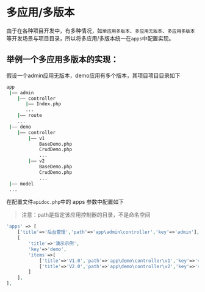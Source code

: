 # 多应用/多版本

由于在各种项目开发中，有多种情况，如`单应用多版本`、`多应用无版本`、`多应用多版本`等开发场景与项目目录，所以将多应用/多版本统一在`apps`中配置实现。

## 举例一个多应用多版本的实现：

假设一个admin应用无版本，demo应用有多个版本，其项目项目目录如下

```sh
app
 |—— admin
    |—— controller
       |—— Index.php
       ...
    |—— route
    ...
 |—— demo
    |—— controller
        |—— v1
            BaseDemo.php
            CrudDemo.php
            ...
        |—— v2
            BaseDemo.php
            CrudDemo.php
            ...
 |—— model
 ...
```

在配置文件`apidoc.php`中的 apps 参数中配置如下

> 注意：path是指定该应用控制器的目录，不是命名空间

```php
'apps' => [
    ['title'=>'后台管理','path'=>'app\admin\controller','key'=>'admin'],
    [
        'title'=>'演示示例',
        'key'=>'demo',
        'items'=>[
            ['title'=>'V1.0','path'=>'app\demo\controller\v1','key'=>'v1'],
            ['title'=>'V2.0','path'=>'app\demo\controller\v2','key'=>'v2']
        ]
    ],
],
```


